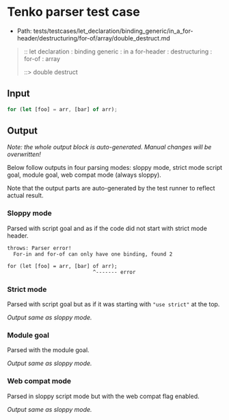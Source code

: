 # Tenko parser test case

- Path: tests/testcases/let_declaration/binding_generic/in_a_for-header/destructuring/for-of/array/double_destruct.md

> :: let declaration : binding generic : in a for-header : destructuring : for-of : array
>
> ::> double destruct

## Input

`````js
for (let [foo] = arr, [bar] of arr);
`````

## Output

_Note: the whole output block is auto-generated. Manual changes will be overwritten!_

Below follow outputs in four parsing modes: sloppy mode, strict mode script goal, module goal, web compat mode (always sloppy).

Note that the output parts are auto-generated by the test runner to reflect actual result.

### Sloppy mode

Parsed with script goal and as if the code did not start with strict mode header.

`````
throws: Parser error!
  For-in and for-of can only have one binding, found 2

for (let [foo] = arr, [bar] of arr);
                            ^------- error
`````

### Strict mode

Parsed with script goal but as if it was starting with `"use strict"` at the top.

_Output same as sloppy mode._

### Module goal

Parsed with the module goal.

_Output same as sloppy mode._

### Web compat mode

Parsed in sloppy script mode but with the web compat flag enabled.

_Output same as sloppy mode._
